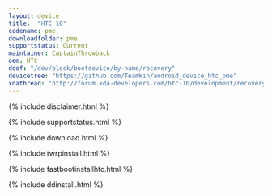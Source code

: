 ```yaml
---
layout: device
title:  "HTC 10"
codename: pme
downloadfolder: pme
supportstatus: Current
maintainer: CaptainThrowback
oem: HTC
ddof: "/dev/block/bootdevice/by-name/recovery"
devicetree: "https://github.com/TeamWin/android_device_htc_pme"
xdathread: "http://forum.xda-developers.com/htc-10/development/recovery-twrp-touch-recovery-t3358139"
---
```


{% include disclaimer.html %}

{% include supportstatus.html %}

{% include download.html %}

{% include twrpinstall.html %}

{% include fastbootinstallhtc.html %}

{% include ddinstall.html %}
